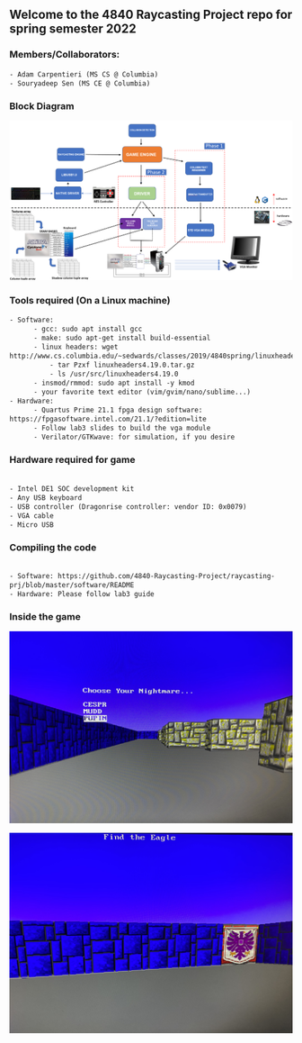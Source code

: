 ## Welcome to the 4840 Raycasting Project repo for spring semester 2022  

### Members/Collaborators:  

```
- Adam Carpentieri (MS CS @ Columbia)
- Souryadeep Sen (MS CE @ Columbia)  
```

### Block Diagram

![alt text](https://github.com/4840-Raycasting-Project/raycasting-prj/blob/master/block_diagram.png)


### Tools required (On a Linux machine)

```
- Software: 
	  - gcc: sudo apt install gcc  
	  - make: sudo apt-get install build-essential  
	  - linux headers: wget http://www.cs.columbia.edu/~sedwards/classes/2019/4840spring/linuxheaders4.19.0.tar.gz  
		  - tar Pzxf linuxheaders4.19.0.tar.gz  
		  - ls /usr/src/linuxheaders4.19.0  
	  - insmod/rmmod: sudo apt install -y kmod
	  - your favorite text editor (vim/gvim/nano/sublime...)
- Hardware:
	  - Quartus Prime 21.1 fpga design software: https://fpgasoftware.intel.com/21.1/?edition=lite
	  - Follow lab3 slides to build the vga module 
	  - Verilator/GTKwave: for simulation, if you desire   

```


### Hardware required for game  

```

- Intel DE1 SOC development kit
- Any USB keyboard
- USB controller (Dragonrise controller: vendor ID: 0x0079)
- VGA cable
- Micro USB

```

### Compiling the code  

```

- Software: https://github.com/4840-Raycasting-Project/raycasting-prj/blob/master/software/README
- Hardware: Please follow lab3 guide

```

### Inside the game  

![alt text](https://github.com/4840-Raycasting-Project/raycasting-prj/blob/master/game_start.jpg)  

![alt text](https://github.com/4840-Raycasting-Project/raycasting-prj/blob/master/maze_end.jpg)

